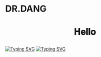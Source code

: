# DR.DANG
<h1 align="center">
  <a target="_blank">
     
   
  𝐇𝐞𝐥𝐥𝐨   
   
    
  </a>
</h1>

[![Typing SVG](https://readme-typing-svg.herokuapp.com?color=FF0000&size=190&width=1250&height=350&lines=Hi+I'm+DR+DANG)](https://git.io/typing-svg) 
[![Typing SVG](https://readme-typing-svg.herokuapp.com?font=bold&color=FF0000&size=68&width=1250&height=180&lines=%E2%9E%AA+I'm+Bot+Developer;+%E2%9E%AA+I%E2%80%99m+Currently+Learning+Python+Pyrogram+%26+Telethon; )](https://git.io/typing-svg)

<br/>
<br/>
<a target="_blank">
   
